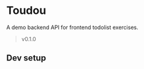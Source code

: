 # Toudou

A demo backend API for frontend todolist exercises.

> v0.1.0 <!-- x-release-please-version -->

## Dev setup

